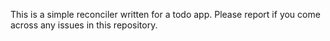 This is a simple reconciler written for a todo app.
Please report if you come across any issues in this repository.
